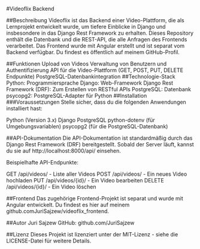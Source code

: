 #Videoflix Backend

##Beschreibung
Videoflix ist das Backend einer Video-Plattform, die als Lernprojekt entwickelt wurde, um tiefere Einblicke in Django und insbesondere in das Django Rest Framework zu erhalten. Dieses Repository enthält die Datenbank und die REST-API, die alle Anfragen des Frontends verarbeitet. Das Frontend wurde mit Angular erstellt und ist separat vom Backend verfügbar. Du findest es öffentlich auf meinem GitHub-Profil.

##Funktionen
Upload von Videos
Verwaltung von Benutzern und Authentifizierung
API für die Video-Plattform (GET, POST, PUT, DELETE Endpunkte)
PostgreSQL-Datenbankintegration
##Technologie-Stack
Python: Programmiersprache
Django: Web-Framework
Django Rest Framework (DRF): Zum Erstellen von RESTful APIs
PostgreSQL: Datenbank
psycopg2: PostgreSQL-Adapter für Python
##Installation
###Voraussetzungen
Stelle sicher, dass du die folgenden Anwendungen installiert hast:

Python (Version 3.x)
Django
PostgreSQL
python-dotenv (für Umgebungsvariablen)
psycopg2 (für die PostgreSQL-Datenbank)

##API-Dokumentation
Die API-Dokumentation ist standardmäßig durch das Django Rest Framework (DRF) bereitgestellt. Sobald der Server läuft, kannst du sie auf http://localhost:8000/api/ einsehen.

Beispielhafte API-Endpunkte:

GET /api/videos/ - Liste aller Videos
POST /api/videos/ - Ein neues Video hochladen
PUT /api/videos/{id}/ - Ein Video bearbeiten
DELETE /api/videos/{id}/ - Ein Video löschen

##Frontend
Das zugehörige Frontend-Projekt ist separat und wurde mit Angular entwickelt. Du findest es hier auf meinem github.comJuriSajzew/videoflix_frontend.

##Autor
Juri Sajzew
GitHub: github.com/JuriSajzew

##Lizenz
Dieses Projekt ist lizenziert unter der MIT-Lizenz - siehe die LICENSE-Datei für weitere Details.
